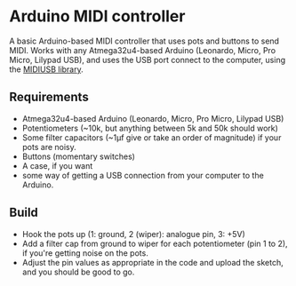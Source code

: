 Arduino MIDI controller
=======================

A basic Arduino-based MIDI controller that uses pots and buttons to send MIDI.
Works with any Atmega32u4-based Arduino (Leonardo, Micro, Pro Micro, Lilypad USB), and uses the USB port connect to the computer, using the [MIDIUSB library](https://www.arduino.cc/en/Reference/MIDIUSB).


## Requirements

- Atmega32u4-based Arduino (Leonardo, Micro, Pro Micro, Lilypad USB)
- Potentiometers (~10k, but anything between 5k and 50k should work)
- Some filter capacitors (~1µf give or take an order of magnitude) if your pots are noisy.
- Buttons (momentary switches)
- A case, if you want
- some way of getting a USB connection from your computer to the Arduino.


## Build

- Hook the pots up (1: ground, 2 (wiper): analogue pin, 3: +5V)
- Add a filter cap from ground to wiper for each potentiometer (pin 1 to 2), if you're getting noise on the pots.
- Adjust the pin values as appropriate in the code and upload the sketch, and you should be good to go.
